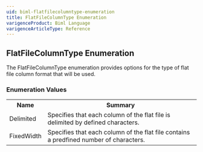 ```yaml
---
uid: biml-flatfilecolumntype-enumeration
title: FlatFileColumnType Enumeration
varigenceProduct: Biml Language
varigenceArticleType: Reference
---
```


## FlatFileColumnType Enumeration<div class="LanguageSummary"><div class ="SummaryItem">The FlatFileColumnType enumeration provides options for the type of flat file column format that will be used.</div></div><div class="EnumValueGroup">### Enumeration Values<table id="EnumValue" class="MemberList"><tbody><tr><th class="MemberNameColumnHeader">Name</th><th class="MemberSummaryColumnHeader">Summary</th></tr><tr class="cd0"><td class="MemberName">Delimited</td><td class="MemberSummary"><div class ="SummaryItem">Specifies that each column of the flat file is delimited by defined characters.</div></td></tr><tr class="cd1"><td class="MemberName">FixedWidth</td><td class="MemberSummary"><div class ="SummaryItem">Specifies that each column of the flat file contains a predfined number of characters.</div></td></tr></tbody></table></div>